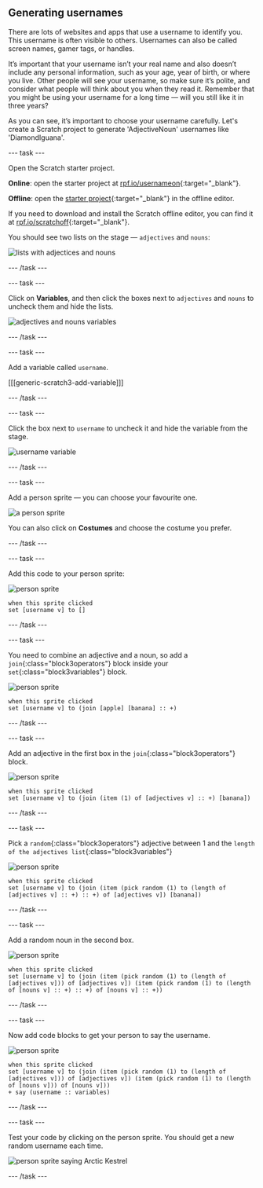 ## Generating usernames

There are lots of websites and apps that use a username to identify you. This username is often visible to others. Usernames can also be called screen names, gamer tags, or handles. 

It’s important that your username isn’t your real name and also doesn’t include any personal information, such as your age, year of birth, or where you live. Other people will see your username, so make sure it’s polite, and consider what people will think about you when they read it. Remember that you might be using your username for a long time — will you still like it in three years? 

As you can see, it’s important to choose your username carefully. Let's create a Scratch project to generate 'AdjectiveNoun' usernames like 'DiamondIguana'. 

--- task ---

Open the Scratch starter project.

**Online**: open the starter project at [rpf.io/usernameon](http://rpf.io/usernameon){:target="_blank"}.

**Offline**: open the [starter project](http://rpf.io/p/en/username-generator-go){:target="_blank"} in the offline editor.

If you need to download and install the Scratch offline editor, you can find it at [rpf.io/scratchoff](http://rpf.io/scratchoff){:target="_blank"}.

You should see two lists on the stage — `adjectives` and `nouns`:

![lists with adjectices and nouns](images/usernames-lists.png)

--- /task ---

--- task ---

Click on **Variables**, and then click the boxes next to `adjectives` and `nouns` to uncheck them and hide the lists.

![adjectives and nouns variables](images/usernames-hide.png)

--- /task ---

--- task ---

Add a variable called `username`.

[[[generic-scratch3-add-variable]]]

--- /task ---

--- task ---

Click the box next to `username` to uncheck it and hide the variable from the stage.

![username variable](images/usernames-hide-variable.png)

--- /task ---

--- task ---

Add a person sprite — you can choose your favourite one. 

![a person sprite](images/usernames-person.png)

You can also click on **Costumes** and choose the costume you prefer.

--- /task ---

--- task ---

Add this code to your person sprite:

![person sprite](images/person-sprite.png)

```blocks3
when this sprite clicked
set [username v] to []
```

--- /task ---

--- task ---

You need to combine an adjective and a noun, so add a `join`{:class="block3operators"} block inside your `set`{:class="block3variables"} block.

![person sprite](images/person-sprite.png)

```blocks3
when this sprite clicked
set [username v] to (join [apple] [banana] :: +)
```

--- /task ---

--- task ---

Add an adjective in the first box in the `join`{:class="block3operators"} block.

![person sprite](images/person-sprite.png)

```blocks3
when this sprite clicked
set [username v] to (join (item (1) of [adjectives v] :: +) [banana])
```

--- /task ---

--- task ---

Pick a `random`{:class="block3operators"} adjective between 1 and the `length of the adjectives list`{:class="block3variables"}

![person sprite](images/person-sprite.png)

```blocks3
when this sprite clicked
set [username v] to (join (item (pick random (1) to (length of [adjectives v] :: +) :: +) of [adjectives v]) [banana])
```

--- /task ---

--- task ---

Add a random noun in the second box.

![person sprite](images/person-sprite.png)

```blocks3
when this sprite clicked
set [username v] to (join (item (pick random (1) to (length of [adjectives v])) of [adjectives v]) (item (pick random (1) to (length of [nouns v] :: +) :: +) of [nouns v] :: +))
```

--- /task ---

--- task ---

Now add code blocks to get your person to say the username.

![person sprite](images/person-sprite.png)

```blocks3
when this sprite clicked
set [username v] to (join (item (pick random (1) to (length of [adjectives v])) of [adjectives v]) (item (pick random (1) to (length of [nouns v])) of [nouns v]))
+ say (username :: variables)
```

--- /task ---

--- task ---

Test your code by clicking on the person sprite. You should get a new random username each time. 

![person sprite saying Arctic Kestrel](images/usernames-click.png)

--- /task ---
